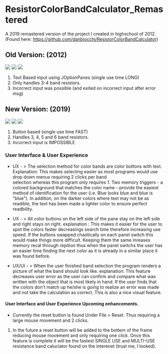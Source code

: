 # ResistorColorBandCalculator_Remastered
A 2019 remastered version of the project I created in highschool of 2012.
(Found here: https://github.com/danbiocchi/ResistorColorBandCalculator)

## Old Version: (2012)

![](https://i.imgur.com/bLZ71if.png)
![](https://i.imgur.com/hqOgGUl.png)
![](https://i.imgur.com/ittXWwY.png)

1. Text Based input using JOptionPanes (single use time LONG)
2. Only handles 3-4 band resistors.
3. Incorrect input was possible (and exited on incorrect input after error msg)


## New Version: (2019)

![](https://i.imgur.com/0mExuVC.png)
![](https://i.imgur.com/sT7IIqP.png)
![](https://i.imgur.com/KaywNHC.png)

1. Button based (single use time FAST)
2. Handles 3, 4, 5 and 6 band resistors.
3. Incorrect input is IMPOSSIBLE

 ### User Interface & User Experience
- UX - > The selection method for color bands are color buttons with text.
       Explanation: This makes selecting easier as most programs would use drop down menus requiring 2 clicks per band   
       selection whereas this program only requires 1. Two memory triggers - a colored background that matches the color name - provide the easiest method of identification for the user (i.e. Blue looks blue and blue is "blue"). In addition, on the darker colors where text may not be as readible, the text has been made a lighter color to ensure perfect readbility.

- UX - > All color buttons on the left side of the pane stay on the left side and right stays on right.
       explanation : This makes it easier for the user to spot the colors faster decreasings search time
                     therefore increasing use speed. If the buttons swapped chaotically on each panel switch
                     this would make things more difficult. Keeping them the same inreases memory recal through 
                     repition thus when the panel switchs the user has an easier time finding the next color
                     as it is already in a similar place it was found before.

- UX/UI - > When the user finished band selection the program renders a picture of what the band should look like.
            explanation: This feature decreases user error as the user can confirm and compare what was written with the      object that is most likely in hand. If the user finds that the colors don't match up he/she is going to realize an error was made and not take the calculation as correct. This is also a nice visual feature.
            
#### User Interface and User Experience Upcoming enhancements.
- Currently the reset button is found Under File > Reset. Thus requiring a large mouse movement and 2 clicks. 
1. In the future a reset button will be added to the bottem of the frame reducing mouse movement and only requiring one click.
Once this feature is complete it will be the fastest SINGLE USE and MULTI-USE resistance band caluclator found on the interenet (trust me, I looked).
